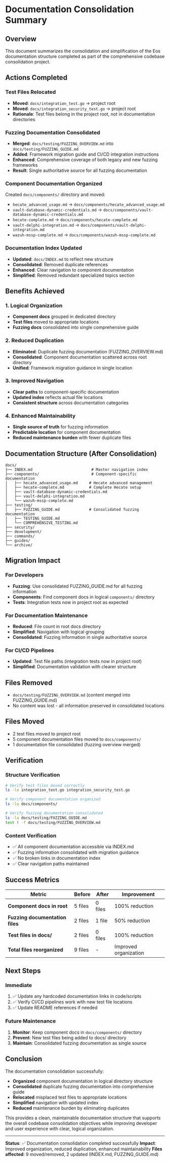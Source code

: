 # Documentation Consolidation Summary

## Overview

This document summarizes the consolidation and simplification of the Eos documentation structure completed as part of the comprehensive codebase consolidation project.

## Actions Completed

### Test Files Relocated
- **Moved**: `docs/integration_test.go` → project root
- **Moved**: `docs/integration_security_test.go` → project root
- **Rationale**: Test files belong in the project root, not in documentation directories

### Fuzzing Documentation Consolidated
- **Merged**: `docs/testing/FUZZING_OVERVIEW.md` into `docs/testing/FUZZING_GUIDE.md`
- **Added**: Framework migration guide and CI/CD integration instructions
- **Enhanced**: Comprehensive coverage of both legacy and new fuzzing frameworks
- **Result**: Single authoritative source for all fuzzing documentation

### Component Documentation Organized
Created `docs/components/` directory and moved:
- `hecate_advanced_usage.md` → `docs/components/hecate_advanced_usage.md`
- `vault-database-dynamic-credentials.md` → `docs/components/vault-database-dynamic-credentials.md`  
- `hecate-complete.md` → `docs/components/hecate-complete.md`
- `vault-delphi-integration.md` → `docs/components/vault-delphi-integration.md`
- `wazuh-mssp-complete.md` → `docs/components/wazuh-mssp-complete.md`

### Documentation Index Updated
- **Updated**: `docs/INDEX.md` to reflect new structure
- **Consolidated**: Removed duplicate references
- **Enhanced**: Clear navigation to component documentation
- **Simplified**: Removed redundant specialized topics section

## Benefits Achieved

### 1. Logical Organization
- **Component docs** grouped in dedicated directory
- **Test files** moved to appropriate locations
- **Fuzzing docs** consolidated into single comprehensive guide

### 2. Reduced Duplication
- **Eliminated**: Duplicate fuzzing documentation (FUZZING_OVERVIEW.md)
- **Consolidated**: Component documentation scattered across root directory
- **Unified**: Framework migration guidance in single location

### 3. Improved Navigation
- **Clear paths** to component-specific documentation
- **Updated index** reflects actual file locations  
- **Consistent structure** across documentation categories

### 4. Enhanced Maintainability
- **Single source of truth** for fuzzing information
- **Predictable location** for component documentation
- **Reduced maintenance burden** with fewer duplicate files

## Documentation Structure (After Consolidation)

```
docs/
├── INDEX.md                          # Master navigation index
├── components/                       # Component-specific documentation
│   ├── hecate_advanced_usage.md     # Hecate advanced management
│   ├── hecate-complete.md           # Complete Hecate setup
│   ├── vault-database-dynamic-credentials.md
│   ├── vault-delphi-integration.md
│   └── wazuh-mssp-complete.md
├── testing/
│   ├── FUZZING_GUIDE.md             # Consolidated fuzzing documentation
│   ├── TESTING_GUIDE.md
│   └── COMPREHENSIVE_TESTING.md
├── security/
├── development/
├── commands/
├── guides/
└── archive/
```

## Migration Impact

### For Developers
- **Fuzzing**: Use consolidated FUZZING_GUIDE.md for all fuzzing information
- **Components**: Find component docs in logical `components/` directory
- **Tests**: Integration tests now in project root as expected

### For Documentation Maintenance
- **Reduced**: File count in root docs directory
- **Simplified**: Navigation with logical grouping
- **Consolidated**: Fuzzing information in single authoritative source

### For CI/CD Pipelines
- **Updated**: Test file paths (integration tests now in project root)
- **Simplified**: Documentation validation with clearer structure

## Files Removed
- `docs/testing/FUZZING_OVERVIEW.md` (content merged into FUZZING_GUIDE.md)
- No content was lost - all information preserved in consolidated locations

## Files Moved
- 2 test files moved to project root
- 5 component documentation files moved to `docs/components/`
- 1 documentation file consolidated (fuzzing overview merged)

## Verification

### Structure Verification
```bash
# Verify test files moved correctly
ls -la integration_test.go integration_security_test.go

# Verify component documentation organized
ls -la docs/components/

# Verify fuzzing documentation consolidated  
ls -la docs/testing/FUZZING_GUIDE.md
test ! -f docs/testing/FUZZING_OVERVIEW.md
```

### Content Verification
- ✅ All component documentation accessible via INDEX.md
- ✅ Fuzzing information consolidated with migration guidance
- ✅ No broken links in documentation index
- ✅ Clear navigation paths maintained

## Success Metrics

| Metric | Before | After | Improvement |
|--------|--------|-------|-------------|
| **Component docs in root** | 5 files | 0 files | 100% reduction |
| **Fuzzing documentation files** | 2 files | 1 file | 50% reduction |
| **Test files in docs/** | 2 files | 0 files | 100% reduction |
| **Total files reorganized** | 9 files | - | Improved organization |

## Next Steps

### Immediate
1. ✅ Update any hardcoded documentation links in code/scripts
2. ✅ Verify CI/CD pipelines work with new test file locations
3. ✅ Update README references if needed

### Future Maintenance
1. **Monitor**: Keep component docs in `docs/components/` directory
2. **Prevent**: New test files being added to docs/ directory  
3. **Maintain**: Consolidated fuzzing documentation as single source

## Conclusion

The documentation consolidation successfully:
- **Organized** component documentation in logical directory structure
- **Consolidated** duplicate fuzzing documentation into comprehensive guide
- **Relocated** misplaced test files to appropriate locations
- **Simplified** navigation with updated index
- **Reduced** maintenance burden by eliminating duplicates

This provides a clean, maintainable documentation structure that supports the overall codebase consolidation objectives while improving developer and user experience with clear, logical organization.

---

**Status**: ✅ Documentation consolidation completed successfully
**Impact**: Improved organization, reduced duplication, enhanced maintainability
**Files affected**: 9 moved/removed, 2 updated (INDEX.md, FUZZING_GUIDE.md)
